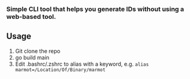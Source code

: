 ### Simple CLI tool that helps you generate IDs without using a web-based tool.

## Usage

1. Git clone the repo
2. go build main
3. Edit .bashrc/.zshrc to alias with a keyword, e.g. `alias marmot=/Location/Of/Binary/marmot`
